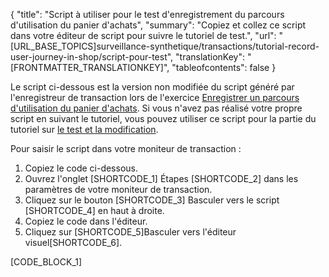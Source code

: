 {
  "title": "Script à utiliser pour le test d'enregistrement du parcours d'utilisation du panier d'achats",
  "summary": "Copiez et collez ce script dans votre éditeur de script pour suivre le tutoriel de test.",
  "url": "[URL_BASE_TOPICS]surveillance-synthetique/transactions/tutorial-record-user-journey-in-shop/script-pour-test",
  "translationKey": "[FRONTMATTER_TRANSLATIONKEY]",
  "tableofcontents": false
}

Le script ci-dessous est la version non modifiée du script généré par l'enregistreur de transaction lors de l'exercice [Enregistrer un parcours d'utilisation du panier d'achats]([LINK_URL_1]). Si vous n'avez pas réalisé votre propre script en suivant le tutoriel, vous pouvez utiliser ce script pour la partie du tutoriel sur [le test et la modification]([LINK_URL_2]).

Pour saisir le script dans votre moniteur de transaction :

1. Copiez le code ci-dessous.
2. Ouvrez l'onglet [SHORTCODE_1] Étapes [SHORTCODE_2] dans les paramètres de votre moniteur de transaction.
3. Cliquez sur le bouton [SHORTCODE_3] Basculer vers le script [SHORTCODE_4] en haut à droite.
4. Copiez le code dans l'éditeur.
5. Cliquez sur [SHORTCODE_5]Basculer vers l'éditeur visuel[SHORTCODE_6].

[CODE_BLOCK_1]
